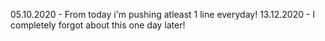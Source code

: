05.10.2020 - From today i'm pushing atleast 1 line everyday! 
13.12.2020 - I completely forgot about this one day later!
